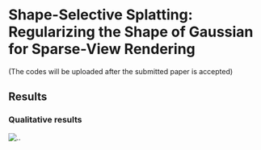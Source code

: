 # Shape-Selective Splatting: Regularizing the Shape of Gaussian for Sparse-View Rendering
(The codes will be uploaded after the submitted paper is accepted)
## Results
### Qualitative results
![..](figures/Fig.svg)
